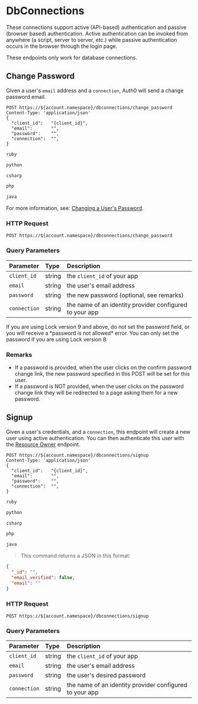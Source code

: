 # DbConnections

These connections support active (API-based) authentication and passive (browser based) authentication. Active authentication can be invoked from anywhere (a script, server to server, etc.) while passive authentication occurs in the browser through the login page.

<aside class="warning">
These endpoints only work for database connections.
</aside>

## Change Password

Given a user's `email` address and a `connection`, Auth0 will send a change password email. 

```shell
POST https://${account.namespace}/dbconnections/change_password
Content-Type: 'application/json'
{
  "client_id":   "{client_id}",
  "email":       "",
  "password":    "",
  "connection":  "",
}
```

```ruby
ruby
```

```python
python
```

```csharp
csharp
```

```php
php
```

```java
java
```

<aside class="notice">
For more information, see: <a href='/connections/database/password-change'>Changing a User's Password</a>.
</aside>

### HTTP Request

`POST https://${account.namespace}/dbconnections/change_password`

### Query Parameters

| Parameter        | Type       | Description |
|:-----------------|:-----------|:------------|
| `client_id`      | string     | the `client_id` of your app |
| `email`          | string     | the user's email address |
| `password `      | string     | the new password (optional, see remarks) |
| `connection`     | string     | the name of an identity provider configured to your app |

<aside class="warning">
If you are using Lock version 9 and above, do not set the password field, or you will receive a *password is not allowed* error. You can only set the password if you are using Lock version 8.
</aside>

### Remarks

* If a password is provided, when the user clicks on the confirm password change link, the new password specified in this POST will be set for this user.
* If a password is NOT provided, when the user clicks on the password change link they will be redirected to a page asking them for a new password.

## Signup

Given a user's credentials, and a `connection`, this endpoint will create a new user using active authentication. You can then authenticate this user with the [Resource Owner](#resource-owner) endpoint.

```shell
POST https://${account.namespace}/dbconnections/signup
Content-Type: 'application/json'
{
  "client_id":   "{client_id}",
  "email":       "",
  "password":    "",
  "connection":  "",
}
```

```ruby
ruby
```

```python
python
```

```csharp
csharp
```

```php
php
```

```java
java
```

> This command returns a JSON in this format:

```json
{
  "_id": "",
  "email_verified": false,
  "email": ""
}
```

### HTTP Request

`POST https://${account.namespace}/dbconnections/signup`

### Query Parameters

| Parameter        | Type       | Description |
|:-----------------|:-----------|:------------|
| `client_id`      | string     | the `client_id` of your app |
| `email`          | string     | the user's email address |
| `password `      | string     | the user's desired password |
| `connection`     | string     | the name of an identity provider configured to your app |